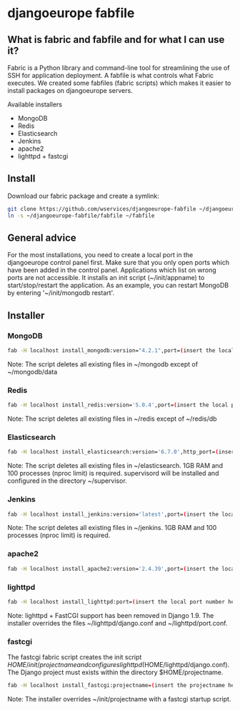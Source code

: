 # djangoeurope fabfile

## What is fabric and fabfile and for what I can use it?
Fabric is a Python library and command-line tool for streamlining the use of SSH for application deployment. 
A fabfile is what controls what Fabric executes.
We created some fabfiles (fabric scripts) which makes it easier to install packages on djangoeurope servers.

Available installers

* MongoDB
* Redis
* Elasticsearch
* Jenkins
* apache2
* lighttpd + fastcgi


## Install
Download our fabric package and create a symlink:
```bash
git clone https://github.com/wservices/djangoeurope-fabfile ~/djangoeurope-fabfile
ln -s ~/djangoeurope-fabfile/fabfile ~/fabfile
```


## General advice
For the most installations, you need to create a local port in the djangoeurope control panel first. Make sure that you only open ports which have been added in the control panel. Applications which list on wrong ports are not accessible.
It installs an init script (~/init/appname) to start/stop/restart the application. As an example, you can restart MongoDB by entering '~/init/mongodb restart'.


## Installer
### MongoDB
```bash
fab -H localhost install_mongodb:version="4.2.1",port=(insert the local port number here)
```

Note: The script deletes all existing files in ~/mongodb except of ~/mongodb/data


### Redis
```bash
fab -H localhost install_redis:version='5.0.4',port=(insert the local port number here)
```

Note: The script deletes all existing files in ~/redis except of ~/redis/db


### Elasticsearch
```bash
fab -H localhost install_elasticsearch:version='6.7.0',http_port=(insert the local port number here),transport_port=(insert a 2nd local port number here)
```

Note: The script deletes all existing files in ~/elasticsearch. 1GB RAM and 100 processes (nproc limit) is required. supervisord will be installed and configured in the directory ~/supervisor.


### Jenkins
```bash
fab -H localhost install_jenkins:version='latest',port=(insert the local port number here)
```

Note: The script deletes all existing files in ~/jenkins. 1GB RAM and 100 processes (nproc limit) is required.


### apache2
``` bash
fab -H localhost install_apache2:version='2.4.39',port=(insert the local port number here)
```


### lighttpd
``` bash
fab -H localhost install_lighttpd:port=(insert the local port number here)
```

Note: lighttpd + FastCGI support has been removed in Django 1.9. The installer overrides the files ~/lighttpd/django.conf and ~/lighttpd/port.conf.


### fastcgi
The fastcgi fabric script creates the init script $HOME/init/projectname and configures lighttpd ($HOME/lighttpd/django.conf). The Django project must exists within the directory $HOME/projectname.
``` bash
fab -H localhost install_fastcgi:projectname=(insert the projectname here),hostname=(enter your domain for this Django project)
```

Note: The installer overrides ~/init/projectname with a fastcgi startup script.

